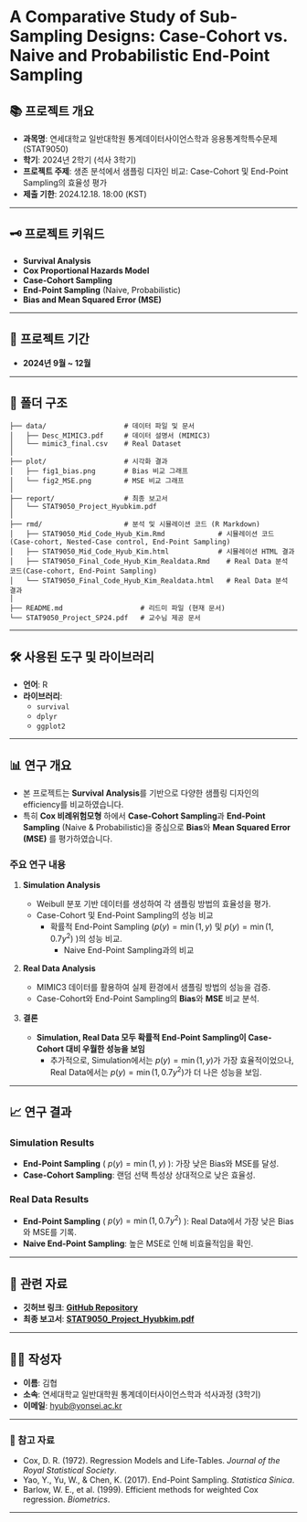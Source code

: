 # A Comparative Study of Sub-Sampling Designs: Case-Cohort vs. Naive and Probabilistic End-Point Sampling

## 📚 프로젝트 개요  
- **과목명**: 연세대학교 일반대학원 통계데이터사이언스학과 응용통계학특수문제 (STAT9050)  
- **학기**: 2024년 2학기 (석사 3학기)  
- **프로젝트 주제**: 생존 분석에서 샘플링 디자인 비교: Case-Cohort 및 End-Point Sampling의 효율성 평가  
- **제출 기한**: 2024.12.18. 18:00 (KST)  

---

## 🗝️ 프로젝트 키워드  
- **Survival Analysis**  
- **Cox Proportional Hazards Model**  
- **Case-Cohort Sampling**  
- **End-Point Sampling** (Naive, Probabilistic)  
- **Bias and Mean Squared Error (MSE)**  

---

## 📅 프로젝트 기간  
- **2024년 9월 ~ 12월**  

---

## 📂 폴더 구조  

```
├── data/                   # 데이터 파일 및 문서
│   ├── Desc_MIMIC3.pdf     # 데이터 설명서 (MIMIC3)
│   └── mimic3_final.csv    # Real Dataset
│  
├── plot/                   # 시각화 결과  
│   ├── fig1_bias.png       # Bias 비교 그래프  
│   └── fig2_MSE.png        # MSE 비교 그래프  
│  
├── report/                 # 최종 보고서  
│   └── STAT9050_Project_Hyubkim.pdf  
│  
├── rmd/                    # 분석 및 시뮬레이션 코드 (R Markdown)  
│   ├── STAT9050_Mid_Code_Hyub_Kim.Rmd             # 시뮬레이션 코드(Case-cohort, Nested-Case control, End-Point Sampling)
│   ├── STAT9050_Mid_Code_Hyub_Kim.html            # 시뮬레이션 HTML 결과
│   ├── STAT9050_Final_Code_Hyub_Kim_Realdata.Rmd    # Real Data 분석 코드(Case-cohort, End-Point Sampling)
│   └── STAT9050_Final_Code_Hyub_Kim_Realdata.html   # Real Data 분석 결과  
│  
├── README.md                   # 리드미 파일 (현재 문서)  
└── STAT9050_Project_SP24.pdf   # 교수님 제공 문서  
```  

---

## 🛠️ 사용된 도구 및 라이브러리  
- **언어**: R  
- **라이브러리**:  
  - `survival`  
  - `dplyr`  
  - `ggplot2`  

---

## 📊 연구 개요  
- 본 프로젝트는 **Survival Analysis**를 기반으로 다양한 샘플링 디자인의 efficiency를 비교하였습니다.
- 특히 **Cox 비례위험모형** 하에서 **Case-Cohort Sampling**과 **End-Point Sampling** (Naive & Probabilistic)을 중심으로 **Bias**와 **Mean Squared Error (MSE)** 를 평가하였습니다.  

### 주요 연구 내용  
1. **Simulation Analysis**  
   - Weibull 분포 기반 데이터를 생성하여 각 샘플링 방법의 효율성을 평가.  
   - Case-Cohort 및 End-Point Sampling의 성능 비교
     - 확률적 End-Point Sampling ($p(y) = \min(1, y)$ 및 $p(y) = \min(1, 0.7y^2)$ )의 성능 비교.  
       - Naive End-Point Sampling과의 비교

2. **Real Data Analysis**  
   - MIMIC3 데이터를 활용하여 실제 환경에서 샘플링 방법의 성능을 검증.  
   - Case-Cohort와 End-Point Sampling의 **Bias**와 **MSE** 비교 분석.  

3. **결론**  
   - **Simulation, Real Data 모두 확률적 End-Point Sampling이 Case-Cohort 대비 우월한 성능을 보임**
     - 추가적으로, Simulation에서는 $p(y)=\min(1, y)$가 가장 효율적이었으나, Real Data에서는 $p(y)=\min(1, 0.7y^2)$가 더 나은 성능을 보임.  

---

## 📈 연구 결과  
### Simulation Results  
- **End-Point Sampling** ( $p(y)=\min(1, y)$ ): 가장 낮은 Bias와 MSE를 달성.  
- **Case-Cohort Sampling**: 랜덤 선택 특성상 상대적으로 낮은 효율성.  

### Real Data Results  
- **End-Point Sampling** ( $p(y)=\min(1, 0.7y^2)$ ): Real Data에서 가장 낮은 Bias와 MSE를 기록.  
- **Naive End-Point Sampling**: 높은 MSE로 인해 비효율적임을 확인.  

---

## 🔗 관련 자료  
- **깃허브 링크**: [**GitHub Repository**](https://github.com/Hyubbbb/STAT9050)  
- **최종 보고서**: [**STAT9050_Project_Hyubkim.pdf**](report/STAT9050_Project_Hyubkim.pdf)  

---

## 🧑‍💻 작성자  
- **이름**: 김협  
- **소속**: 연세대학교 일반대학원 통계데이터사이언스학과 석사과정 (3학기)  
- **이메일**: hyub@yonsei.ac.kr  

---

### 📄 참고 자료  
- Cox, D. R. (1972). Regression Models and Life-Tables. *Journal of the Royal Statistical Society*.  
- Yao, Y., Yu, W., \& Chen, K. (2017). End-Point Sampling. *Statistica Sinica*.  
- Barlow, W. E., et al. (1999). Efficient methods for weighted Cox regression. *Biometrics*.  

---